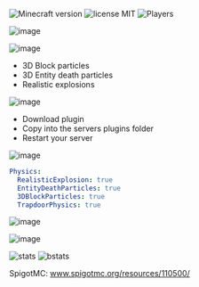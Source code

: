 ![Minecraft version](https://img.shields.io/badge/Minecraft%20version-1.20_--_1.20.1-brightgreen.svg)
![license MIT](https://img.shields.io/badge/MIT-lightgrey.svg)
![Players](https://img.shields.io/bstats/players/18833)

![image](https://media.discordapp.net/attachments/1052241511795937381/1119002915026260038/323395728d1b2021a47c225be37ec656e13b1111_1.png?width=937&height=262)


![image](https://media.discordapp.net/attachments/1052241511795937381/1119003156915945502/Neues_Projekt_-_2023-06-15T233852.757.png?width=250&height=125)
- 3D Block particles
- 3D Entity death particles
- Realistic explosions

![image](https://media.discordapp.net/attachments/1052241511795937381/1119002917005959300/Neues_Projekt_99.png?width=250&height=125)
- Download plugin
- Copy into the servers plugins folder
- Restart your server

![image](https://media.discordapp.net/attachments/1052241511795937381/1119002916662038538/Neues_Projekt_100.png?width=250&height=125)
```yml
Physics:
  RealisticExplosion: true
  EntityDeathParticles: true
  3DBlockParticles: true
  TrapdoorPhysics: true
```

![image](https://media.discordapp.net/attachments/1052241511795937381/1119002915328237599/Neues_Projekt_-_2023-06-15T233717.092.png?width=250&height=125)

![image](https://i.imgur.com/jV8fxyf.gif)

![stats](https://media.discordapp.net/attachments/1052241511795937381/1121746751855001650/Neues_Projekt_-_2023-06-15T233852.757_3.png?width=250&height=125)
![bstats](https://bstats.org/signatures/bukkit/Fancy%20Physics.svg)


SpigotMC:
www.spigotmc.org/resources/110500/
